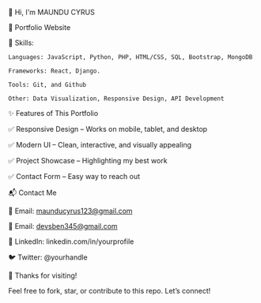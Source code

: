 👋 Hi, I'm MAUNDU CYRUS

🚀 Portfolio Website

🔹 Skills:

    Languages: JavaScript, Python, PHP, HTML/CSS, SQL, Bootstrap, MongoDB

    Frameworks: React, Django.

    Tools: Git, and Github

    Other: Data Visualization, Responsive Design, API Development
    
✨ Features of This Portfolio

✅ Responsive Design – Works on mobile, tablet, and desktop

✅ Modern UI – Clean, interactive, and visually appealing

✅ Project Showcase – Highlighting my best work

✅ Contact Form – Easy way to reach out

📬 Contact Me

📧 Email: maunducyrus123@gmail.com

📧 Email: devsben345@gmail.com

💼 LinkedIn: linkedin.com/in/yourprofile

🐦 Twitter: @yourhandle

🌟 Thanks for visiting!

Feel free to fork, star, or contribute to this repo. Let’s connect!
